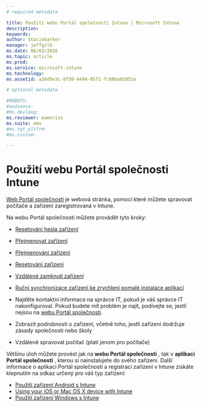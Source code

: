 ```yaml
---
# required metadata

title: Použití webu Portál společnosti Intune | Microsoft Intune
description:
keywords:
author: Staciebarker
manager: jeffgilb
ms.date: 06/03/2016
ms.topic: article
ms.prod:
ms.service: microsoft-intune
ms.technology:
ms.assetid: a26d9e3c-8f58-4494-9571-fc88ba91852e

# optional metadata

#ROBOTS:
#audience:
#ms.devlang:
ms.reviewer: mamoriss
ms.suite: ems
#ms.tgt_pltfrm:
#ms.custom:

---
```


# Použití webu Portál společnosti Intune
[Web Portál společnosti](http://portal.manage.microsoft.com) je webová stránka, pomocí které můžete spravovat počítače a zařízení zaregistrovaná v Intune.

Na webu Portál společnosti můžete provádět tyto kroky:

-   [Resetování hesla zařízení](reset-your-passcode-cpwebsite.md)

-   [Přejmenovat zařízení](rename-your-device-cpwebsite.md)

-   [Přejmenování zařízení](remove-your-device-cpwebsite.md)

-   [Resetování zařízení](reset-your-device-cpwebsite.md)

-   [Vzdálené zamknutí zařízení](remote-lock-your-device-cpwebsite.md)

-   [Ruční synchronizace zařízení ke zrychlení pomalé instalace aplikací](sync-your-device-manually-cpwebsite.md)

-   Najděte kontaktní informace na správce IT, pokud je váš správce IT nakonfiguroval. Pokud budete mít problém je najít, podívejte se, jestli nejsou na [webu Portál společnosti](http://portal.manage.microsoft.com).

-   Zobrazit podrobnosti o zařízení, včetně toho, jestli zařízení dodržuje zásady společnosti nebo školy

-   Vzdáleně spravovat počítač (platí jenom pro počítače)

Většinu úloh můžete provést jak na **webu Portál společnosti** , tak v **aplikaci Portál společnosti** , kterou si nainstalujete do svého zařízení. Další informace o aplikaci Portál společnosti a registraci zařízení v Intune získáte klepnutím na odkaz určený pro váš typ zařízení:

- [Použití zařízení Android s Intune](using-your-android-device-with-intune.md)
- [Using your iOS or Mac OS X device with Intune](using-your-ios-or-mac-os-x-device-with-intune.md)
- [Použití zařízení Windows s Intune](using-your-windows-device-with-intune.md)


<!--HONumber=Jun16_HO1-->


